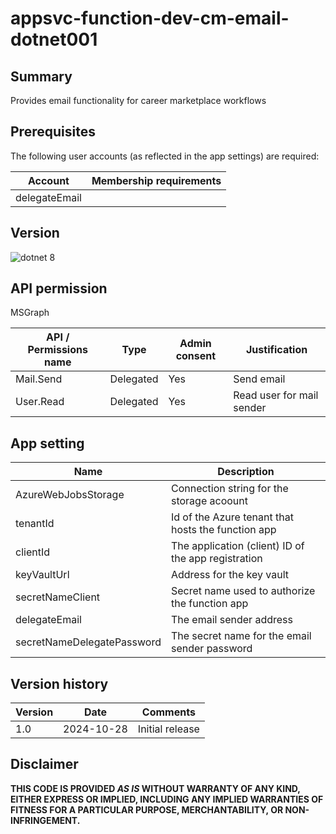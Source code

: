 # appsvc-function-dev-cm-email-dotnet001

## Summary

Provides email functionality for career marketplace workflows
  
## Prerequisites

The following user accounts (as reflected in the app settings) are required:

| Account             | Membership requirements                                  |
| ------------------- | -------------------------------------------------------- |
| delegateEmail       | |

## Version 

![dotnet 8](https://img.shields.io/badge/net8.0-blue.svg)

## API permission

MSGraph

| API / Permissions name    | Type        | Admin consent | Justification             |
| ------------------------- | ----------- | ------------- | ------------------------- |
| Mail.Send                 | Delegated   | Yes           | Send email                | 
| User.Read                 | Delegated   | Yes           | Read user for mail sender | 

## App setting

| Name                        | Description                                         |
| --------------------------- | --------------------------------------------------- |
| AzureWebJobsStorage         | Connection string for the storage acoount           |
| tenantId                    | Id of the Azure tenant that hosts the function app  |
| clientId                    | The application (client) ID of the app registration |
| keyVaultUrl                 | Address for the key vault                           |
| secretNameClient            | Secret name used to authorize the function app      |
| delegateEmail				  | The email sender address                            |
| secretNameDelegatePassword  | The secret name for the email sender password       |

## Version history

Version|Date|Comments
-------|----|--------
1.0|2024-10-28|Initial release

## Disclaimer

**THIS CODE IS PROVIDED *AS IS* WITHOUT WARRANTY OF ANY KIND, EITHER EXPRESS OR IMPLIED, INCLUDING ANY IMPLIED WARRANTIES OF FITNESS FOR A PARTICULAR PURPOSE, MERCHANTABILITY, OR NON-INFRINGEMENT.**